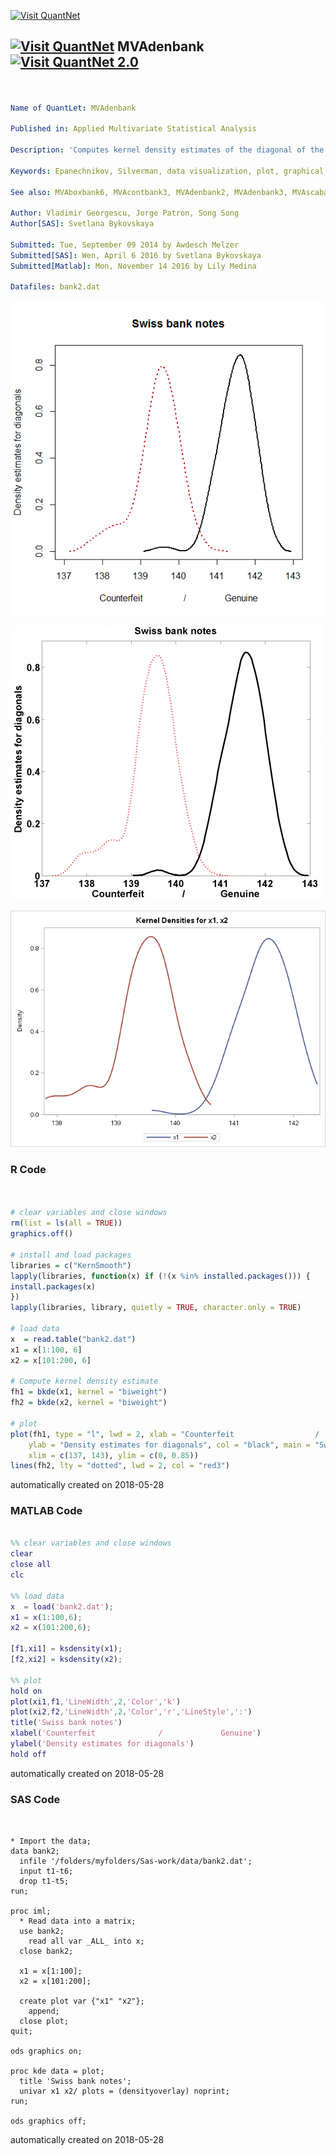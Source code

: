[<img src="https://github.com/QuantLet/Styleguide-and-FAQ/blob/master/pictures/banner.png" width="888" alt="Visit QuantNet">](http://quantlet.de/)

## [<img src="https://github.com/QuantLet/Styleguide-and-FAQ/blob/master/pictures/qloqo.png" alt="Visit QuantNet">](http://quantlet.de/) **MVAdenbank** [<img src="https://github.com/QuantLet/Styleguide-and-FAQ/blob/master/pictures/QN2.png" width="60" alt="Visit QuantNet 2.0">](http://quantlet.de/)

```yaml


Name of QuantLet: MVAdenbank

Published in: Applied Multivariate Statistical Analysis

Description: 'Computes kernel density estimates of the diagonal of the genuine and forged swiss bank notes. The bandwidth parameter are chosen by Silverman rule of thumb.'

Keywords: Epanechnikov, Silverman, data visualization, plot, graphical representation, financial, density, descriptive, descriptive-statistics, empirical, smoothing, gaussian, kde, kernel, visualization, sas

See also: MVAboxbank6, MVAcontbank3, MVAdenbank2, MVAdenbank3, MVAscabank456, SPMdenepatri, SPMkdeconstruct, SPMkernel

Author: Vladimir Georgescu, Jorge Patron, Song Song
Author[SAS]: Svetlana Bykovskaya

Submitted: Tue, September 09 2014 by Awdesch Melzer
Submitted[SAS]: Wen, April 6 2016 by Svetlana Bykovskaya
Submitted[Matlab]: Mon, November 14 2016 by Lily Medina

Datafiles: bank2.dat

```

![Picture1](MVAdenbank_1.png)

![Picture2](MVAdenbank_matlab.png)

![Picture3](MVAdenbank_sas.png)

### R Code
```r


# clear variables and close windows
rm(list = ls(all = TRUE))
graphics.off()

# install and load packages
libraries = c("KernSmooth")
lapply(libraries, function(x) if (!(x %in% installed.packages())) {
install.packages(x)
})
lapply(libraries, library, quietly = TRUE, character.only = TRUE)

# load data
x  = read.table("bank2.dat")
x1 = x[1:100, 6]
x2 = x[101:200, 6]

# Compute kernel density estimate
fh1 = bkde(x1, kernel = "biweight")  
fh2 = bkde(x2, kernel = "biweight")  

# plot
plot(fh1, type = "l", lwd = 2, xlab = "Counterfeit                  /                 Genuine", 
    ylab = "Density estimates for diagonals", col = "black", main = "Swiss bank notes", 
    xlim = c(137, 143), ylim = c(0, 0.85)) 
lines(fh2, lty = "dotted", lwd = 2, col = "red3")

```

automatically created on 2018-05-28

### MATLAB Code
```matlab

%% clear variables and close windows
clear
close all
clc

%% load data
x  = load('bank2.dat');      
x1 = x(1:100,6);
x2 = x(101:200,6);

[f1,xi1] = ksdensity(x1); 
[f2,xi2] = ksdensity(x2);

%% plot
hold on
plot(xi1,f1,'LineWidth',2,'Color','k')
plot(xi2,f2,'LineWidth',2,'Color','r','LineStyle',':')
title('Swiss bank notes')
xlabel('Counterfeit              /             Genuine')
ylabel('Density estimates for diagonals')
hold off
```

automatically created on 2018-05-28

### SAS Code
```sas


* Import the data;
data bank2;
  infile '/folders/myfolders/Sas-work/data/bank2.dat';
  input t1-t6;
  drop t1-t5;
run;

proc iml;
  * Read data into a matrix;
  use bank2;
    read all var _ALL_ into x; 
  close bank2;
  
  x1 = x[1:100];
  x2 = x[101:200];
  
  create plot var {"x1" "x2"};
    append;
  close plot;
quit;

ods graphics on;

proc kde data = plot;
  title 'Swiss bank notes';
  univar x1 x2/ plots = (densityoverlay) noprint;
run;

ods graphics off;

```

automatically created on 2018-05-28